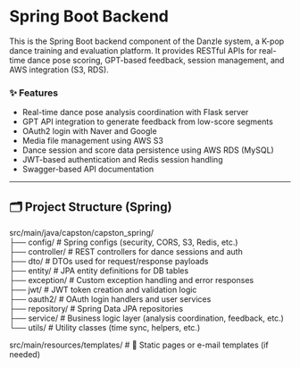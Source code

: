 # Spring Boot Backend

This is the Spring Boot backend component of the Danzle system, a K-pop dance training and evaluation platform. It provides RESTful APIs for real-time dance pose scoring, GPT-based feedback, session management, and AWS integration (S3, RDS).

### ✨ Features

- Real-time dance pose analysis coordination with Flask server
- GPT API integration to generate feedback from low-score segments
- OAuth2 login with Naver and Google
- Media file management using AWS S3
- Dance session and score data persistence using AWS RDS (MySQL)
- JWT-based authentication and Redis session handling
- Swagger-based API documentation

---

## 🗂️ Project Structure (Spring)

src/main/java/capston/capston_spring/</br>
├── config/          # Spring configs (security, CORS, S3, Redis, etc.)</br>
├── controller/      # REST controllers for dance sessions and auth</br>
├── dto/             # DTOs used for request/response payloads</br>
├── entity/          # JPA entity definitions for DB tables</br>
├── exception/       # Custom exception handling and error responses</br>
├── jwt/             # JWT token creation and validation logic</br>
├── oauth2/          # OAuth login handlers and user services</br>
├── repository/      # Spring Data JPA repositories</br>
├── service/         # Business logic layer (analysis coordination, feedback, etc.)</br>
└── utils/           # Utility classes (time sync, helpers, etc.)</br>

src/main/resources/templates/  # 📄 Static pages or e-mail templates (if needed)</br>

